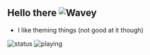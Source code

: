 ## Hello there ![Wavey](https://cdn.discordapp.com/emojis/854655151993913374.gif?size=32&quality=lossless&name=arparrive)

- I like theming things (not good at it though)

![status](https://api.statusbadges.me/badge/status/807170846497570848?labelColor=814D33&color=C78C5E)
![playing](https://api.statusbadges.me/badge/playing/807170846497570848?labelColor=814D33&color=C78C5E)

<!--
**Moodzz1/Moodzz1** is a ✨ _special_ ✨ repository because its `README.md` (this file) appears on your GitHub profile.

Here are some ideas to get you started:

- 🔭 I’m currently working on ...
- 🌱 I’m currently learning ...
- 👯 I’m looking to collaborate on ...
- 🤔 I’m looking for help with ...
- 💬 Ask me about ...
- 📫 How to reach me: ...
- 😄 Pronouns: ...
- ⚡ Fun fact: ...
-->
